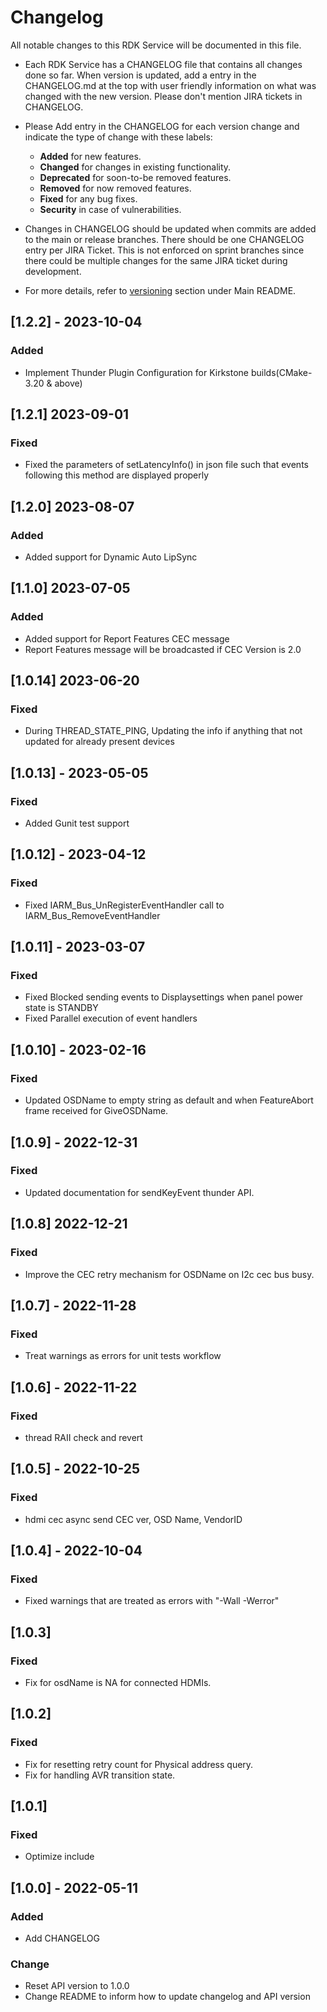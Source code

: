 # Changelog

All notable changes to this RDK Service will be documented in this file.

* Each RDK Service has a CHANGELOG file that contains all changes done so far. When version is updated, add a entry in the CHANGELOG.md at the top with user friendly information on what was changed with the new version. Please don't mention JIRA tickets in CHANGELOG. 

* Please Add entry in the CHANGELOG for each version change and indicate the type of change with these labels:
    * **Added** for new features.
    * **Changed** for changes in existing functionality.
    * **Deprecated** for soon-to-be removed features.
    * **Removed** for now removed features.
    * **Fixed** for any bug fixes.
    * **Security** in case of vulnerabilities.

* Changes in CHANGELOG should be updated when commits are added to the main or release branches. There should be one CHANGELOG entry per JIRA Ticket. This is not enforced on sprint branches since there could be multiple changes for the same JIRA ticket during development. 

* For more details, refer to [versioning](https://github.com/rdkcentral/rdkservices#versioning) section under Main README.

## [1.2.2] - 2023-10-04
### Added
- Implement Thunder Plugin Configuration for Kirkstone builds(CMake-3.20 & above)

## [1.2.1] 2023-09-01
### Fixed
- Fixed the parameters of setLatencyInfo() in json file such that events following this method
  are displayed properly

## [1.2.0] 2023-08-07
### Added
- Added support for Dynamic Auto LipSync

## [1.1.0] 2023-07-05
### Added
- Added support for Report Features CEC message
- Report Features message will be broadcasted if CEC Version is 2.0

## [1.0.14] 2023-06-20
### Fixed
- During THREAD_STATE_PING, Updating the info if anything that not updated for already present devices

## [1.0.13] - 2023-05-05
### Fixed
- Added Gunit test support

## [1.0.12] - 2023-04-12
### Fixed
- Fixed IARM_Bus_UnRegisterEventHandler  call to IARM_Bus_RemoveEventHandler

## [1.0.11] - 2023-03-07
### Fixed
- Fixed Blocked sending events to Displaysettings when panel power state is STANDBY
- Fixed Parallel execution of event handlers

## [1.0.10] - 2023-02-16
### Fixed
- Updated OSDName to empty string as default and when FeatureAbort frame received for GiveOSDName.

## [1.0.9] - 2022-12-31
### Fixed
- Updated documentation for sendKeyEvent thunder API.

## [1.0.8] 2022-12-21
### Fixed
- Improve the CEC retry mechanism for OSDName on I2c cec bus busy.
 
## [1.0.7] - 2022-11-28
### Fixed
- Treat warnings as errors for unit tests workflow

## [1.0.6] - 2022-11-22
### Fixed
- thread RAII check and revert

## [1.0.5] - 2022-10-25
### Fixed
- hdmi cec async send CEC ver, OSD Name, VendorID

## [1.0.4] - 2022-10-04
### Fixed
- Fixed warnings that are treated as errors with "-Wall -Werror"

## [1.0.3]
### Fixed
- Fix for osdName is NA for connected HDMIs.
 
## [1.0.2]
### Fixed
- Fix for resetting retry count for Physical address query.
- Fix for handling AVR transition state.

## [1.0.1]
### Fixed
- Optimize include

## [1.0.0] - 2022-05-11
### Added
- Add CHANGELOG

### Change
- Reset API version to 1.0.0
- Change README to inform how to update changelog and API version

